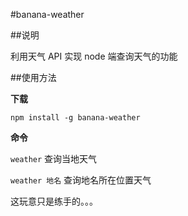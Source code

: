#banana-weather

##说明

利用天气 API 实现 node 端查询天气的功能

##使用方法

**下载**

`npm install -g banana-weather`

**命令**

`weather` 查询当地天气

`weather 地名` 查询地名所在位置天气

这玩意只是练手的。。。